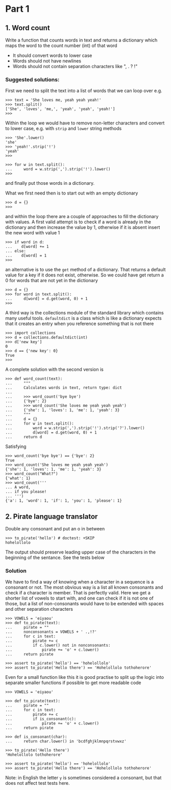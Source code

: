 # Part 1



## 1. Word count

Write a function that counts words in text and returns a dictionary which maps the word to the count number (int) of that word

* It should convert words to lower case
* Words should not have newlines
* Words should not contain separation characters like ", . ? !"

### Suggested solutions:

First we need to split the text into a list of words that we can loop over
e.g.

~~~
>>> text = 'She loves me, yeah yeah yeah!'
>>> text.split()
['She', 'loves', 'me,', 'yeah', 'yeah', 'yeah!']
>>>
~~~

Within the loop we would have to remove non-letter characters and convert to
lower case, e.g. with `strip` and `lower` string methods

~~~
>>> 'She'.lower()
'she'
>>> 'yeah!'.strip('!')
'yeah'
>>>
~~~

~~~
>>> for w in text.split():
...     word = w.strip(',').strip('!').lower()
>>>
~~~

and finally put those words in a dictionary. 

What we first need then is to start out with an empty dictionary
~~~
>>> d = {}
>>>
~~~
and within the loop there are a couple of approaches to fill the dictionary
with values. A first valid attempt
is to check if a word is already in the dictionary and then increase the value
by 1, otherwise if it is absent insert the new word with value 1

~~~
>>> if word in d:
...    d[word] += 1
... else:
...    d[word] = 1
>>>
~~~

an alternative is to use the `get` method of a dictionary. That returns a
default value for a key if it does not exist, otherwise. So we could have get
return a 0 for words that are not yet in the dictionary 


~~~
>>> d = {}
>>> for word in text.split():
...     d[word] = d.get(word, 0) + 1
>>>
~~~

A third way is the collections module of the standard library
which contains many useful tools. `defaultdict` is a class which is like a
dictionary expects that it creates an entry when you reference something that
is not there

~~~
>>> import collections
>>> d = collections.defaultdict(int)
>>> d['new key']
0
>>> d == {'new key': 0}
True
>>>
~~~

A complete solution with the second version is

~~~
>>> def word_count(text):
...     """
...     Calculates words in text, return type: dict
...     
...     >>> word_count('bye bye')
...     {'bye': 2}
...     >>> word_count('She loves me yeah yeah yeah')
...     {'she': 1, 'loves': 1, 'me': 1, 'yeah': 3}
...     """
...     d = {}
...     for w in text.split():
...         word = w.strip(',').strip('!').strip('?').lower()
...         d[word] = d.get(word, 0) + 1
...     return d

~~~

Satisfying

~~~
>>> word_count('bye bye') == {'bye': 2}
True
>>> word_count('She loves me yeah yeah yeah')
{'she': 1, 'loves': 1, 'me': 1, 'yeah': 3}
>>> word_count("What?")
{'what': 1}
>>> word_count('''
... A word,
... if you please!
... ''')
{'a': 1, 'word': 1, 'if': 1, 'you': 1, 'please': 1}

~~~

## 2. Pirate language translator

 
Double any consonant and put an o in between

~~~
>>> to_pirate('hello') # doctest: +SKIP
hohelollolo
~~~

The output should preserve leading upper case of the characters in the beginning of the sentance. See the tests below

### Solution

We have to find a way of knowing when a character in a sequence is a consonant
or not. The most obvious way is a list all known consonants and check if a
character is member. That is perfectly valid. Here we get a shorter list of
vowels to start with, and one can check if it is not one of those, but a list
of non-consonants would have to be extended with spaces and other separation
characters


~~~
>>> VOWELS = 'eiyaou'
>>> def to_pirate(text):
...     pirate = ""
...     nonconsonants = VOWELS + ' .,!?'
...     for c in text:
...         pirate += c
...         if c.lower() not in nonconsonants:
...             pirate += 'o' + c.lower()
...     return pirate

~~~



~~~
>>> assert to_pirate('hello') == 'hohelollolo'
>>> assert to_pirate('Hello there') == 'Hohelollolo tothoherore'

~~~

Even for a small function like this it is good practise to split up the logic into separate
smaller functions if possible to get more readable code


~~~
>>> VOWELS = 'eiyaou'

>>> def to_pirate(text):
...     pirate = ""
...     for c in text:
...         pirate += c
...         if is_consonant(c):
...             pirate += 'o' + c.lower()
...     return pirate

>>> def is_consonant(char):
...     return char.lower() in 'bcdfghjklmnpqrstvwxz'

>>> to_pirate('Hello there')
'Hohelollolo tothoherore'

~~~



~~~
>>> assert to_pirate('hello') == 'hohelollolo'
>>> assert to_pirate('Hello there') == 'Hohelollolo tothoherore'

~~~

Note: in English the letter `y` is sometimes considered a consonant, but that
does not affect test tests here.
